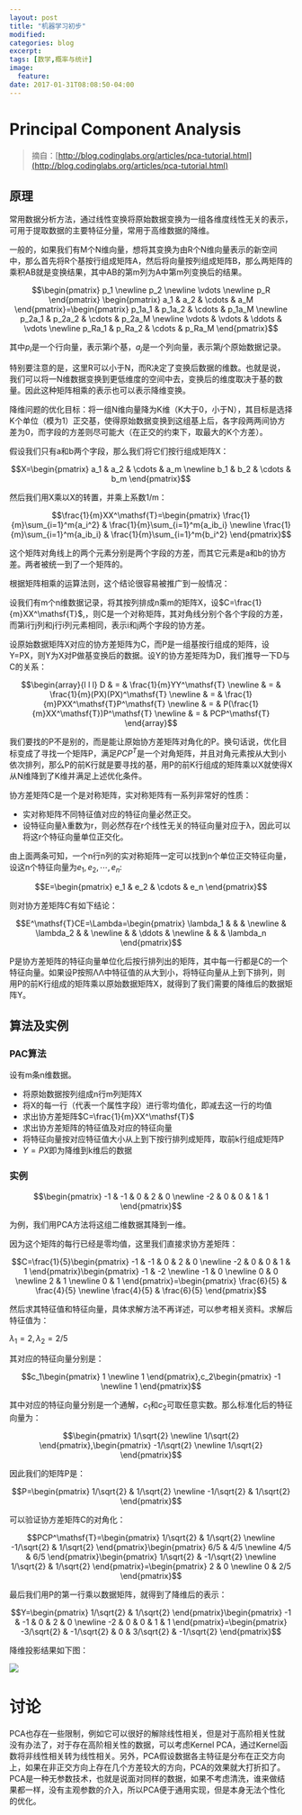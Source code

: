 ```yaml
---
layout: post
title: "机器学习初步"
modified:
categories: blog
excerpt:
tags: [数学,概率与统计]
image:
  feature:
date: 2017-01-31T08:08:50-04:00
---
```


# Principal Component Analysis

>摘自：[http://blog.codinglabs.org/articles/pca-tutorial.html](http://blog.codinglabs.org/articles/pca-tutorial.html)

## 原理

常用数据分析方法，通过线性变换将原始数据变换为一组各维度线性无关的表示，可用于提取数据的主要特征分量，常用于高维数据的降维。

一般的，如果我们有M个N维向量，想将其变换为由R个N维向量表示的新空间中，那么首先将R个基按行组成矩阵A，然后将向量按列组成矩阵B，那么两矩阵的乘积AB就是变换结果，其中AB的第m列为A中第m列变换后的结果。

$$\begin{pmatrix}  p_1 \newline  p_2 \newline \vdots \newline  p_R
\end{pmatrix} \begin{pmatrix}  a_1 & a_2 & \cdots & a_M \end{pmatrix}=\begin{pmatrix}  p_1a_1 & p_1a_2 & \cdots & p_1a_M \newline
 p_2a_1 & p_2a_2 & \cdots & p_2a_M \newline
  \vdots  & \vdots  & \ddots & \vdots
 \newline  p_Ra_1 & p_Ra_2 & \cdots & p_Ra_M
\end{pmatrix}$$

其中$p_i$是一个行向量，表示第$i$个基，$a_j$是一个列向量，表示第$j$个原始数据记录。

特别要注意的是，这里R可以小于N，而R决定了变换后数据的维数。也就是说，我们可以将一N维数据变换到更低维度的空间中去，变换后的维度取决于基的数量。因此这种矩阵相乘的表示也可以表示降维变换。

降维问题的优化目标：将一组N维向量降为K维（K大于0，小于N），其目标是选择K个单位（模为1）正交基，使得原始数据变换到这组基上后，各字段两两间协方差为0，而字段的方差则尽可能大（在正交的约束下，取最大的K个方差）。

假设我们只有a和b两个字段，那么我们将它们按行组成矩阵X：

$$X=\begin{pmatrix}
  a_1 & a_2 & \cdots & a_m \newline
  b_1 & b_2 & \cdots & b_m
\end{pmatrix}$$

然后我们用X乘以X的转置，并乘上系数1/m：

$$\frac{1}{m}XX^\mathsf{T}=\begin{pmatrix}
  \frac{1}{m}\sum_{i=1}^m{a_i^2}   & \frac{1}{m}\sum_{i=1}^m{a_ib_i} \newline
  \frac{1}{m}\sum_{i=1}^m{a_ib_i} & \frac{1}{m}\sum_{i=1}^m{b_i^2}
\end{pmatrix}$$

这个矩阵对角线上的两个元素分别是两个字段的方差，而其它元素是a和b的协方差。两者被统一到了一个矩阵的。

根据矩阵相乘的运算法则，这个结论很容易被推广到一般情况：

设我们有m个n维数据记录，将其按列排成n乘m的矩阵X，设$C=\frac{1}{m}XX^\mathsf{T}$,，则C是一个对称矩阵，其对角线分别个各个字段的方差，而第i行j列和j行i列元素相同，表示i和j两个字段的协方差。

设原始数据矩阵X对应的协方差矩阵为C，而P是一组基按行组成的矩阵，设Y=PX，则Y为X对P做基变换后的数据。设Y的协方差矩阵为D，我们推导一下D与C的关系：

$$\begin{array}{l l l}
  D & = & \frac{1}{m}YY^\mathsf{T} \newline
    & = & \frac{1}{m}(PX)(PX)^\mathsf{T} \newline
    & = & \frac{1}{m}PXX^\mathsf{T}P^\mathsf{T} \newline
    & = & P(\frac{1}{m}XX^\mathsf{T})P^\mathsf{T} \newline
    & = & PCP^\mathsf{T}
\end{array}$$

我们要找的P不是别的，而是能让原始协方差矩阵对角化的P。换句话说，优化目标变成了寻找一个矩阵P，满足$PCP^T$是一个对角矩阵，并且对角元素按从大到小依次排列，那么P的前K行就是要寻找的基，用P的前K行组成的矩阵乘以X就使得X从N维降到了K维并满足上述优化条件。

协方差矩阵C是一个是对称矩阵，实对称矩阵有一系列非常好的性质：
-  实对称矩阵不同特征值对应的特征向量必然正交。
-  设特征向量λ重数为r，则必然存在r个线性无关的特征向量对应于λ，因此可以将这r个特征向量单位正交化。

由上面两条可知，一个n行n列的实对称矩阵一定可以找到n个单位正交特征向量，设这n个特征向量为$e_1,e_2,\cdots,e_n$:

$$E=\begin{pmatrix}
  e_1 & e_2 & \cdots & e_n
\end{pmatrix}$$

则对协方差矩阵C有如下结论：

$$E^\mathsf{T}CE=\Lambda=\begin{pmatrix}
  \lambda_1 &             &         & \newline
              & \lambda_2 &         & \newline
              &             & \ddots & \newline
              &             &         & \lambda_n
\end{pmatrix}$$

P是协方差矩阵的特征向量单位化后按行排列出的矩阵，其中每一行都是C的一个特征向量。如果设P按照ΛΛ中特征值的从大到小，将特征向量从上到下排列，则用P的前K行组成的矩阵乘以原始数据矩阵X，就得到了我们需要的降维后的数据矩阵Y。

## 算法及实例

### PAC算法

设有m条n维数据。
-  将原始数据按列组成n行m列矩阵X
-  将X的每一行（代表一个属性字段）进行零均值化，即减去这一行的均值
-  求出协方差矩阵$C=\frac{1}{m}XX^\mathsf{T}$
-  求出协方差矩阵的特征值及对应的特征向量
-  将特征向量按对应特征值大小从上到下按行排列成矩阵，取前k行组成矩阵P
-  $Y=PX$即为降维到k维后的数据

### 实例

$$\begin{pmatrix}
  -1 & -1 & 0 & 2 & 0 \newline
  -2 & 0 & 0 & 1 & 1
\end{pmatrix}$$

为例，我们用PCA方法将这组二维数据其降到一维。

因为这个矩阵的每行已经是零均值，这里我们直接求协方差矩阵：

$$C=\frac{1}{5}\begin{pmatrix}
  -1 & -1 & 0 & 2 & 0 \newline
  -2 & 0 & 0 & 1 & 1
\end{pmatrix}\begin{pmatrix}
  -1 & -2 \newline
  -1 & 0  \newline
  0  & 0  \newline
  2  & 1  \newline
  0  & 1
\end{pmatrix}=\begin{pmatrix}
  \frac{6}{5} & \frac{4}{5} \newline
  \frac{4}{5} & \frac{6}{5}
\end{pmatrix}$$

然后求其特征值和特征向量，具体求解方法不再详述，可以参考相关资料。求解后特征值为：

$\lambda_1=2,\lambda_2=2/5$

其对应的特征向量分别是：

$$c_1\begin{pmatrix}
  1 \newline
  1
\end{pmatrix},c_2\begin{pmatrix}
  -1 \newline
  1
\end{pmatrix}$$

其中对应的特征向量分别是一个通解，$c_1$和$c_2$可取任意实数。那么标准化后的特征向量为：

$$\begin{pmatrix}
  1/\sqrt{2} \newline
  1/\sqrt{2}
\end{pmatrix},\begin{pmatrix}
  -1/\sqrt{2} \newline
  1/\sqrt{2}
\end{pmatrix}$$

因此我们的矩阵P是：

$$P=\begin{pmatrix}
  1/\sqrt{2}  & 1/\sqrt{2}  \newline
  -1/\sqrt{2} & 1/\sqrt{2}
\end{pmatrix}$$

可以验证协方差矩阵C的对角化：

$$PCP^\mathsf{T}=\begin{pmatrix}
  1/\sqrt{2}  & 1/\sqrt{2}  \newline
  -1/\sqrt{2} & 1/\sqrt{2}
\end{pmatrix}\begin{pmatrix}
  6/5 & 4/5 \newline
  4/5 & 6/5
\end{pmatrix}\begin{pmatrix}
  1/\sqrt{2} & -1/\sqrt{2}  \newline
  1/\sqrt{2} & 1/\sqrt{2}
\end{pmatrix}=\begin{pmatrix}
  2 & 0  \newline
  0 & 2/5
\end{pmatrix}$$

最后我们用P的第一行乘以数据矩阵，就得到了降维后的表示：

$$Y=\begin{pmatrix}
  1/\sqrt{2} & 1/\sqrt{2}
\end{pmatrix}\begin{pmatrix}
  -1 & -1 & 0 & 2 & 0 \newline
  -2 & 0 & 0 & 1 & 1
\end{pmatrix}=\begin{pmatrix}
  -3/\sqrt{2} & -1/\sqrt{2} & 0 & 3/\sqrt{2} & -1/\sqrt{2}
\end{pmatrix}$$

降维投影结果如下图：

![](http://blog.codinglabs.org/uploads/pictures/pca-tutorial/07.png)

# 讨论

PCA也存在一些限制，例如它可以很好的解除线性相关，但是对于高阶相关性就没有办法了，对于存在高阶相关性的数据，可以考虑Kernel PCA，通过Kernel函数将非线性相关转为线性相关。另外，PCA假设数据各主特征是分布在正交方向上，如果在非正交方向上存在几个方差较大的方向，PCA的效果就大打折扣了。
PCA是一种无参数技术，也就是说面对同样的数据，如果不考虑清洗，谁来做结果都一样，没有主观参数的介入，所以PCA便于通用实现，但是本身无法个性化的优化。